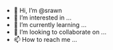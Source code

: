 - 👋 Hi, I’m @srawn
- 👀 I’m interested in ...
- 🌱 I’m currently learning ...
- 💞️ I’m looking to collaborate on ...
- 📫 How to reach me ...

<!---
srawn/srawn is a ✨ special ✨ repository because its `README.md` (this file) appears on your GitHub profile.
You can click the Preview link to take a look at your changes.
--->
